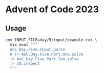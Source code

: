 # Advent of Code 2023

## Usage

```sh
env INPUT_FILE=day/5/input/example.txt \
  mix eval """
  AoC.Day.Five.Input.parse
  # |> AoC.Day.Five.Part.One.solve
  |> AoC.Day.Five.Part.Two.solve
  |> IO.inspect
  """
```
